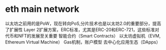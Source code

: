 # eth main network
以太坊之前用的是PoW，现在转向PoS,分片技术也是以太坊2.0的重要部分，提高了扩展性
Layer 2扩展方案，ERC标准，尤其是ERC-20和ERC-721，这些标准对代币和NFT的发展至关重要
智能合约（Smart Contracts）
以太坊虚拟机（EVM, Ethereum Virtual Machine）
Gas机制，账户模型
去中心化应用生态（DApps）